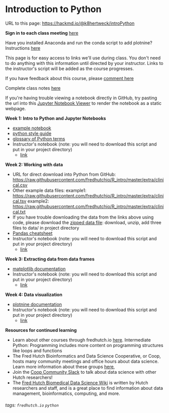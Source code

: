 Introduction to Python
====

URL to this page: https://hackmd.io/@k8hertweck/introPython

**Sign in to each class meeting** [here](https://goo.gl/forms/j4MbWJuPoIYeJET12)

Have you installed Anaconda and run the conda script to add plotnine? Instructions [here](https://github.com/fredhutchio/fredhutch.io/blob/gh-pages/software.md#python)

This page is for easy access to links we'll use during class. You don't need to do anything with this information until directed by your instructor. Links to the instructor's script will be added as the course progresses.

If you have feedback about this course, please [comment here](https://goo.gl/forms/Bw8dTV0Wghq2iG5i2)

Complete class notes [here](https://github.com/fredhutchio/python_intro)

If you're having trouble viewing a notebook directly in GitHub, try pasting the url into this [Jupyter Notebook Viewer](https://nbviewer.jupyter.org/) to render the notebook as a static webpage.

**Week 1: Intro to Python and Jupyter Notebooks**
* [example notebook](https://github.com/rasilab/machkovech_2018/blob/master/scripts/NA43_competition.ipynb)
* [python style guide](https://www.python.org/dev/peps/pep-0008/)
* [glossary of Python terms](https://www.codecademy.com/articles/glossary-python)
* Instructor's notebook (note: you will need to download this script and put in your project directory)
    * [link]()

**Week 2: Working with data**
* URL for direct download into Python from GitHub: https://raw.githubusercontent.com/fredhutchio/R_intro/master/extra/clinical.csv
* Other example data files:
example1: https://raw.githubusercontent.com/fredhutchio/R_intro/master/extra/clinical.tsv
example2: https://raw.githubusercontent.com/fredhutchio/R_intro/master/extra/clinical.txt
* If you have trouble downloading the data from the links above using code, please download the [zipped data file](https://www.dropbox.com/s/k639bkse64r0bfz/data.zip): download, unzip, add three files to data/ in project directory
* [Pandas cheatsheet](https://github.com/pandas-dev/pandas/raw/master/doc/cheatsheet/Pandas_Cheat_Sheet.pdf)
* Instructor's notebook (note: you will need to download this script and put in your project directory)
    * [link]()

**Week 3: Extracting data from data frames**
* [matplotlib documentation](https://matplotlib.org)
* Instructor's notebook (note: you will need to download this script and put in your project directory)
    * [link]()

**Week 4: Data visualization**
* [plotnine documentation](https://plotnine.readthedocs.io/en/stable/index.html)
* Instructor's notebook (note: you will need to download this script and put in your project directory)
    * [link]()

**Resources for continued learning**
* Learn about other courses through fredhutch.io [here](http://www.fredhutch.io/resources/). Intermediate Python: Programming includes more content on programming structures like loops and functions
* The Fred Hutch Bioinformatics and Data Science Cooperative, or Coop, hosts many community meetings and office hours about data science. Learn more information about these groups [here](https://research.fhcrc.org/coop/en/community/hosted-groups.html), 
* Join the [Coop Community Slack](https://join.slack.com/t/fhbig/shared_invite/enQtMzUyMDIxNzk3MDU3LWE5NGUyMTY1NGU0N2VmMmEyNTM5YzM1MmNlMTk2YmM1OWNkMmJiNTQxMTQ4OTNkMTFjMjk3M2Q0MzkwYzQ3NDA) to talk about data science with other Hutch researchers! 
* The [Fred Hutch Biomedical Data Science Wiki](https://sciwiki.fredhutch.org) is written by Hutch researchers and staff, and is a great place to find information about data management, bioinformatics, computing, and more.

###### tags: `fredhutch.io` `python`
